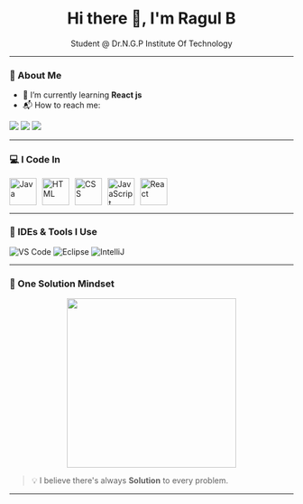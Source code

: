 <h1 align="center">Hi there 👋, I'm Ragul B</h1>

<p align="center">Student @ Dr.N.G.P Institute Of Technology</p>

---

### 🚀 About Me

- 🌱 I’m currently learning **React js**
- 📬 How to reach me:

<p>
  <a href=" https://x.com/Ragul_R7?t=s3elmvT7v7H7kLQpz8UY1g&s=08 "><img src="https://img.shields.io/badge/Twitter-1DA1F2?style=for-the-badge&logo=twitter&logoColor=white"></a>
  <a href="https://www.linkedin.com/in/ragul-b-05448b248/"><img src="https://img.shields.io/badge/LinkedIn-0077B5?style=for-the-badge&logo=linkedin&logoColor=white"></a>
<a href="mailto:ragul.balasubramaniam@gmail.com">
  <img src="https://img.shields.io/badge/Gmail-D14836?style=for-the-badge&logo=gmail&logoColor=white">
</a>
</p>

---

### 💻 I Code In

<p align="left">

 <div style="display: flex; gap: 10px;">
  <img src="https://img.icons8.com/color/48/000000/java-coffee-cup-logo.png" alt="Java" style="width: 48px; height: 48px; object-fit: cover;"/>
  <img src="https://img.icons8.com/color/48/000000/html-5.png" alt="HTML" style="width: 48px; height: 48px; object-fit: cover;"/>
  <img src="https://img.icons8.com/color/48/000000/css3.png" alt="CSS" style="width: 48px; height: 48px; object-fit: cover;"/>
  <img src="https://img.icons8.com/color/48/000000/javascript.png" alt="JavaScript" style="width: 48px; height: 48px; object-fit: cover;"/>
  <img src="https://encrypted-tbn0.gstatic.com/images?q=tbn:ANd9GcRW3Rlc7xaKXDRc67zoXeoNbzQRgd8-nsq6dA&s" alt="React" style="width: 48px; height: 48px; object-fit: cover;"/>
</div>




</p>

---

### 🧰 IDEs & Tools I Use

<p align="left">
  <img src="https://img.icons8.com/color/48/000000/visual-studio-code-2019.png" alt="VS Code"/>
  <img src="https://img.icons8.com/color/48/000000/eclipse.png" alt="Eclipse"/>
  <img src="https://img.icons8.com/fluency/48/000000/intellij-idea.png" alt="IntelliJ"/>
</p>

---

### 🎯 One Solution Mindset

<p align="center">
  <img src="https://i.pinimg.com/736x/d2/4d/49/d24d49006a62272f9efe2a3d09ab2513.jpg" width="300"/>
</p>

> 💡 I believe there's always **Solution** to every problem.

---

